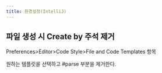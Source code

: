 ```yaml
---
title: 환경설정(IntelliJ)
---
```

## 파일 생성 시 Create by 주석 제거

Preferences>Editor>Code Style>File and Code Templates 항목

원하는 템플릿을 선택하고 #parse 부분을 제거한다.